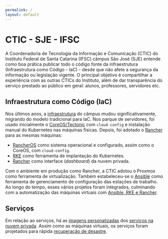 ```yaml
---
permalink: /
layout: default
---
```


# CTIC - SJE - IFSC

A Coordenadoria de Tecnologia da Informação e Comunicação (CTIC) do Instituto Federal de Santa Catarina (IFSC) câmpus São José (SJE) entende como boa prática publicar todo o código fonte da infraestrutura (Infraestrutura como Código - IaC) - desde que não afete a segurança da informação ou legislação vigente. O principal objetivo é compartilhar a experiência com as outras CTICs do Instituto, além de dar transparência do serviço prestado ao público em geral: alunos, professores, servidores etc.

## Infraestrutura como Código (IaC)

Nos últimos anos, a [infraestrutura](/infraestrutura.html) do câmpus mudou significativamente, migrando do modelo tradicional para IaC. Nos parque de servidores, foi usado inicialmente o [CoreOS/Tectonic](https://github.com/ctic-sje-ifsc/baremetal_cluster_coreos) com `cloud-config` e instalação manual do Kubernetes nas máquinas físicas. Depois, foi adotado o [Rancher](https://github.com/ctic-sje-ifsc/baremetal_rke_kubernetes) para as mesmas máquinas:
- [RancherOS](https://github.com/rancher/os) como sistema operacional e configurado, assim como o CoreOS, com `cloud-config`.
- [RKE](https://github.com/rancher/rke) como ferramenta de implantação do Kubernetes.
- [Rancher](https://github.com/rancher/rancher) como interface (_dashboard_) da nuvem privada.

Com o ambiente em produção como Rancher, a CTIC adotou o Proxmox como ferramenta de virtualização. Também estabeleceu-se o [Ansible](/ansible.html) como ferramenta de gerenciamento de configuração das estações de trabalho. Ao longo do tempo, esses vários projetos foram integrados, culminando com a automatização das máquinas virtuais com [Ansible, RKE e Rancher](/cluster_k8s_rke.html).

## Serviços
Em relação ao serviços, há as [imagens personalizadas](/container_imagens.html) dos [serviços na nuvem privada](/servicos_kubernetes.html). Assim como as máquinas virtuais, os serviços foram projetados para rápida [recuperação de desastre](/recuperacao_desastre.html).
